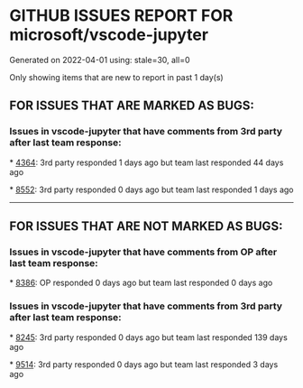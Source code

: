 
# GITHUB ISSUES REPORT FOR microsoft/vscode-jupyter


Generated on 2022-04-01 using: stale=30, all=0


Only showing items that are new to report in past 1 day(s)


## FOR ISSUES THAT ARE MARKED AS BUGS:


### Issues in vscode-jupyter that have comments from 3rd party after last team response:


\* [4364](https://github.com/microsoft/vscode-jupyter/issues/4364 "Plotly graph animations do not work in jupyter notebook"): 3rd party responded 1 days ago but team last responded 44 days ago

\* [8552](https://github.com/microsoft/vscode-jupyter/issues/8552 "Add (or prepare) support for ipywidgets 8"): 3rd party responded 0 days ago but team last responded 1 days ago

---

## FOR ISSUES THAT ARE NOT MARKED AS BUGS:


### Issues in vscode-jupyter that have comments from OP after last team response:


\* [8386](https://github.com/microsoft/vscode-jupyter/issues/8386 "Code entered into Interactive pane stays after execution"): OP responded 0 days ago but team last responded 0 days ago

### Issues in vscode-jupyter that have comments from 3rd party after last team response:


\* [8245](https://github.com/microsoft/vscode-jupyter/issues/8245 "[Feature] Show time stamp and zone when code cell last ran"): 3rd party responded 0 days ago but team last responded 139 days ago

\* [9514](https://github.com/microsoft/vscode-jupyter/issues/9514 "Be able to save a notebook without saving output"): 3rd party responded 0 days ago but team last responded 3 days ago
